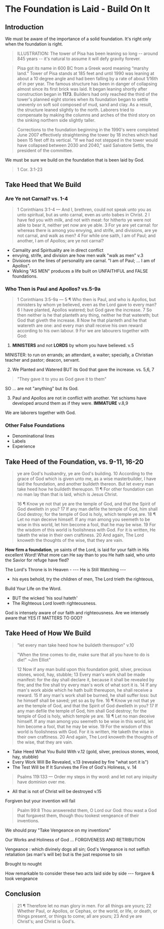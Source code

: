 # The Foundation is Laid - Build On It

## Introduction

We must be aware of the importance of a solid foundation. It's right only when the foundation is right.

> ILLUSTRATION: The tower of Pisa has been leaning so long -- around 845 years -- it's natural to assume it will defy gravity forever.

> Pisa got its name in 600 BC from a Greek word meaning “marshy land.” Tower of Pisa stands at 185 feet and until 1990 was leaning at about a 10 degree angle and had been falling by a rate of about 1/16th of in per year. The famous structure has been in danger of collapsing almost since its first brick was laid. It began leaning shortly after construction began in **1173**. Builders had only reached the third of the tower's planned eight stories when its foundation began to settle unevenly on soft soil composed of mud, sand and clay. As a result, the structure leaned slightly to the north. Laborers tried to compensate by making the columns and arches of the third story on the sinking northern side slightly taller.

> Corrections to the foundation beginning in the 1990's were completed June 2007 effectively straightening the tower by 18 inches which had been 15 feet off its vertical. "If we had not stepped in the tower would have collapsed between 2030 and 2040," said Salvatore Settis, the president of the committee. 

We must be sure we build on the foundation that is been laid by God.

> 1 Cor. 3:1-23

## Take Heed that We Build

### Are Ye not Carnal? vs. 1-4

> 1 Corinthians 3:1-4 &mdash; And I, brethren, could not speak unto you as unto spiritual, but as unto carnal, even as unto babes in Christ. 2 I have fed you with milk, and not with meat: for hitherto ye were not able to bear it, neither yet now are ye able. 3 For ye are yet carnal: for whereas there is among you envying, and strife, and divisions, are ye not carnal, and walk as men? 4 For while one saith, I am of Paul; and another, I am of Apollos; are ye not carnal?

- Carnality and Spirituality are in direct conflict
- envying, strife, and division are how men walk "walk as men" v.3
- Divisions on the lines of personality are carnal. "I am of Paul; ... I am of Apollos".
- Walking "AS MEN" produces a life built on UNFAITHFUL  and FALSE foundations.

### Who Then is Paul and Apollos? vs.5-9a

> 1 Corinthians 3:5-9a &mdash;  5 ¶ Who then is Paul, and who is Apollos, but ministers by whom ye believed, even as the Lord gave to every man? 6 I have planted, Apollos watered; but God gave the increase. 7 So then neither is he that planteth any thing, neither he that watereth; but God that giveth the increase. 8 Now he that planteth and he that watereth are one: and every man shall receive his own reward according to his own labour. 9 For we are labourers together with God:

1. **MINISTERS** and not **LORDS** by whom you have believed. v.5

MINISTER: to run on errands; an attendant, a waiter; specially, a Christian teacher and pastor; deacon, servant. 

2. We Planted and Watered BUT its God that gave the increase. vs. 5,6, 7

> "They gave it to you as God gave it to them"

SO ... are not "anything" but its God.

3. Paul and Apollos are not in conflict with another. Yet schisms have developed around them as if they were. **IMMATURE** v.8,9

We are laborers together with God.

### Other False Foundations

- Denominational lines
- Labels
- Experience

## Take Heed of the Foundation, vs. 9-11, 16-20

> ye are God's husbandry, ye are God's building.
 10 According to the grace of God which is given unto me, as a wise masterbuilder, I have laid the foundation, and another buildeth thereon. But let every man take heed how he buildeth thereupon. 11 ¶ For other foundation can no man lay than that is laid, which is Jesus Christ.

> 16 ¶ Know ye not that ye are the temple of God, and that the Spirit of God dwelleth in you? 17 If any man defile the temple of God, him shall God destroy; for the temple of God is holy, which temple ye are. 18 ¶ Let no man deceive himself. If any man among you seemeth to be wise in this world, let him become a fool, that he may be wise. 19 For the wisdom of this world is foolishness with God. For it is written, He taketh the wise in their own craftiness. 20 And again, The Lord knoweth the thoughts of the wise, that they are vain. 

**How firm a foundation**, ye saints of the Lord,
is laid for your faith in His excellent Word!
What more can He say than to you He hath said,
who unto the Savior for refuge have fled?

The Lord's Throne is In Heaven - --- He is Still Watching ---

- his eyes behold, try the children of men, The Lord trieth the righteous,

Build Your Life on the Word.

- BUT the wicked 'his soul hateth'
- The Righteous Lord loveth righteousness.

God is intensely aware of our faith and righteousness. Are we intensely aware that YES IT MATTERS TO GOD?

## Take Heed of How We Build

> "let every man take heed how he buildeth thereupon" v.10

> "When the time comes to die, make sure that all you have to do is die!" ~Jim Elliot" 

> 12 Now if any man build upon this foundation gold, silver, precious stones, wood, hay, stubble; 13 Every man's work shall be made manifest: for the day shall declare it, because it shall be revealed by fire; and the fire shall try every man's work of what sort it is. 14 If any man's work abide which he hath built thereupon, he shall receive a reward. 15 If any man's work shall be burned, he shall suffer loss: but he himself shall be saved; yet so as by fire. 16 ¶ Know ye not that ye are the temple of God, and that the Spirit of God dwelleth in you? 17 If any man defile the temple of God, him shall God destroy; for the temple of God is holy, which temple ye are. 18 ¶ Let no man deceive himself. If any man among you seemeth to be wise in this world, let him become a fool, that he may be wise. 19 For the wisdom of this world is foolishness with God. For it is written, He taketh the wise in their own craftiness. 20 And again, The Lord knoweth the thoughts of the wise, that they are vain. 
  
- Take Heed What You Build With v.12 (gold, silver, precious stones, wood, hay, stubble)
- Every Work Will Be Revealed, v.13 (revealed by fire "what sort it is")
-  The Test Will be If It Survives the Fire of God's Holiness, v. 14

> Psalms 119:133 &mdash; Order my steps in thy word: and let not any iniquity have dominion over me.

- All that is not of Christ will be destroyed v.15

Forgiven but your invention will fail

> Psalm 99:8 Thou answeredst them, O Lord our God: thou wast a God that forgavest them, though thou tookest vengeance of their inventions.

We should pray "Take Vengeance on my inventions"

Our Works and Holiness of God ... FORGIVENESS AND RETRIBUTION

Vengeance : which divinely dogs all sin; God's Vengeance is not selfish retaliation (as man's will be) but is the just response to sin

Brought to nought

How remarkable to consider these two acts laid side by side --- forgave & took vengeance

 ## Conclusion

 > 21 ¶ Therefore let no man glory in men. For all things are yours; 22 Whether Paul, or Apollos, or Cephas, or the world, or life, or death, or things present, or things to come; all are yours; 23 And ye are Christ's; and Christ is God's.
